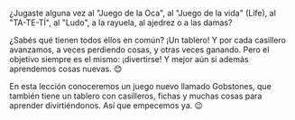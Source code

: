 ¿Jugaste alguna vez al "Juego de la Oca", al "Juego de la vida" (Life), al "TA-TE-TÍ", al "Ludo", a la rayuela, al ajedrez o a las damas?

¿Sabés qué tienen todos ellos en común? ¡Un tablero! Y por cada casillero avanzamos, a veces perdiendo cosas, y otras veces ganando. Pero el objetivo siempre es el mismo: ¡divertirse! Y mejor aún si además aprendemos cosas nuevas.  :blush: 

En esta lección conoceremos un juego nuevo llamado Gobstones, que también tiene un tablero con casilleros, fichas y muchas cosas para aprender divirtiéndonos. Así que empecemos ya. :wink: 
